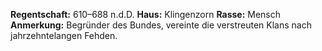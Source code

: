 **Regentschaft:** 610–688 n.d.D.
**Haus:** Klingenzorn 
**Rasse:** Mensch
**Anmerkung:** Begründer des Bundes, vereinte die verstreuten Klans nach jahrzehntelangen Fehden.